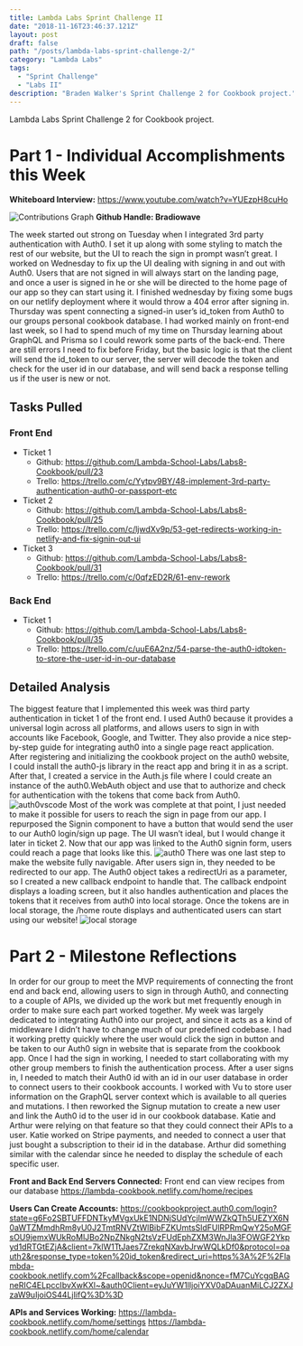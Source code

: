 ```yaml
---
title: Lambda Labs Sprint Challenge II
date: "2018-11-16T23:46:37.121Z"
layout: post
draft: false
path: "/posts/lambda-labs-sprint-challenge-2/"
category: "Lambda Labs"
tags:
  - "Sprint Challenge"
  - "Labs II"
description: "Braden Walker's Sprint Challenge 2 for Cookbook project."
---
```


Lambda Labs Sprint Challenge 2 for Cookbook project.

# Part 1 - Individual Accomplishments this Week

**Whiteboard Interview:** https://www.youtube.com/watch?v=YUEzpH8cuHo

![Contributions Graph](./gitgraph.png)
**Github Handle: Bradiowave**

The week started out strong on Tuesday when I integrated 3rd party authentication with Auth0. I set it up along with some styling to match the rest of our website, but the UI to reach the sign in prompt wasn’t great. I worked on Wednesday to fix up the UI dealing with signing in and out with Auth0. Users that are not signed in will always start on the landing page, and once a user is signed in he or she will be directed to the home page of our app so they can start using it. I finished wednesday by fixing some bugs on our netlify deployment where it would throw a 404 error after signing in. Thursday was spent connecting a signed-in user’s id_token from Auth0 to our groups personal cookbook database. I had worked mainly on front-end last week, so I had to spend much of my time on Thursday learning about GraphQL and Prisma so I could rework some parts of the back-end. There are still errors I need to fix before Friday, but the basic logic is that the client will send the id_token to our server, the server will decode the token and check for the user id in our database, and will send back a response telling us if the user is new or not.

## Tasks Pulled
### Front End
- Ticket 1
    - Github: https://github.com/Lambda-School-Labs/Labs8-Cookbook/pull/23
    - Trello: https://trello.com/c/Yytpv9BY/48-implement-3rd-party-authentication-auth0-or-passport-etc
- Ticket 2
    - Github: https://github.com/Lambda-School-Labs/Labs8-Cookbook/pull/25
    - Trello: https://trello.com/c/ljwdXv9p/53-get-redirects-working-in-netlify-and-fix-signin-out-ui
- Ticket 3
    - Github: https://github.com/Lambda-School-Labs/Labs8-Cookbook/pull/31
    - Trello: https://trello.com/c/0qfzED2R/61-env-rework

### Back End
- Ticket 1
    - Github: https://github.com/Lambda-School-Labs/Labs8-Cookbook/pull/35
    - Trello: https://trello.com/c/uuE6A2nz/54-parse-the-auth0-idtoken-to-store-the-user-id-in-our-database

## Detailed Analysis
The biggest feature that I implemented this week was third party authentication in ticket 1 of the front end. I used Auth0 because it provides a universal login across all platforms, and allows users to sign in with accounts like Facebook, Google, and Twitter. They also provide a nice step-by-step guide for integrating auth0 into a single page react application. After registering and initializing the cookbook project on the auth0 website, I could install the auth0-js library in the react app and bring it in as a script. After that, I created a service in the Auth.js file where I could create an instance of the auth0.WebAuth object and use that to authorize and check for authentication with the tokens that come back from Auth0.
![auth0vscode](./auth0vscode.png)
Most of the work was complete at that point, I just needed to make it possible for users to reach the sign in page from our app. I repurposed the Signin component to have a button that would send the user to our Auth0 login/sign up page. The UI wasn’t ideal, but I would change it later in ticket 2. Now that our app was linked to the Auth0 signin form, users could reach a page that looks like this.
![auth0](./Auth0.png)
There was one last step to make the website fully navigable. After users sign in, they needed to be redirected to our app. The Auth0 object takes a redirectUri as a parameter, so I created a new callback endpoint to handle that. The callback endpoint displays a loading screen, but it also handles authentication and places the tokens that it receives from auth0 into local storage. Once the tokens are in local storage, the /home route displays and authenticated users can start using our website!
![local storage](./localStorage.png)

# Part 2 - Milestone Reflections
In order for our group to meet the MVP requirements of connecting the front end and back end, allowing users to sign in through Auth0, and connecting to a couple of APIs, we divided up the work but met frequently enough in order to make sure each part worked together. My week was largely dedicated to integrating Auth0 into our project, and since it acts as a kind of middleware I didn’t have to change much of our predefined codebase. I had it working pretty quickly where the user would click the sign in button and be taken to our Auth0 sign in website that is separate from the cookbook app. Once I had the sign in working, I needed to start collaborating with my other group members to finish the authentication process. After a user signs in, I needed to match their Auth0 id with an id in our user database in order to connect users to their cookbook accounts. I worked with Vu to store user information on the GraphQL server context which is available to all queries and mutations. I then reworked the Signup mutation to create a new user and link the Auth0 id to the user id in our cookbook database. Katie and Arthur were relying on that feature so that they could connect their APIs to a user. Katie worked on Stripe payments, and needed to connect a user that just bought a subscription to their id in the database. Arthur did something similar with the calendar since he needed to display the schedule of each specific user.


**Front and Back End Servers Connected:** Front end can view recipes from our database
https://lambda-cookbook.netlify.com/home/recipes

**Users Can Create Accounts:** https://cookbookproject.auth0.com/login?state=g6Fo2SBTUFFDNTkyMVgxUkE1NDNjSUdYcjlmWWZkQTh5UEZYX6N0aWTZMmdhRm8yU0J2TmtRNVZtWlBibFZKUmtsSldFUlRPRmQwY25oMGFsOU9jemxWUkRoMlJBo2NpZNkgN2tsVzFUdEphZXM3WnJla3FOWGF2Ykpyd1dRTGtEZjA&client=7klW1TtJaes7ZrekqNXavbJrwWQLkDf0&protocol=oauth2&response_type=token%20id_token&redirect_uri=https%3A%2F%2Flambda-cookbook.netlify.com%2Fcallback&scope=openid&nonce=fM7CuYcgqBAGneRIC4ELpccIbvXwKXl~&auth0Client=eyJuYW1lIjoiYXV0aDAuanMiLCJ2ZXJzaW9uIjoiOS44LjIifQ%3D%3D

**APIs and Services Working:** https://lambda-cookbook.netlify.com/home/settings
https://lambda-cookbook.netlify.com/home/calendar
